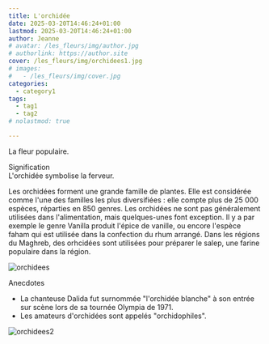 ```yaml
---
title: L'orchidée
date: 2025-03-20T14:46:24+01:00
lastmod: 2025-03-20T14:46:24+01:00
author: Jeanne
# avatar: /les_fleurs/img/author.jpg
# authorlink: https://author.site
cover: /les_fleurs/img/orchidees1.jpg
# images:
#   - /les_fleurs/img/cover.jpg
categories:
  - category1
tags:
  - tag1
  - tag2
# nolastmod: true

---
```


La fleur populaire.  
<!--more-->
Signification  
L'orchidée symbolise la ferveur.  

Les orchidées forment une grande famille de plantes. Elle est considérée comme l'une des familles les plus diversifiées : elle compte plus de 25 000 espèces, réparties en 850 genres. Les orchidées ne sont pas généralement utilisées dans l'alimentation, mais quelques-unes font exception. Il y a par exemple le genre Vanilla produit l'épice de vanille, ou encore l'espèce faham qui est utilisée dans la confection du rhum arrangé. Dans les régions du Maghreb, des orhcidées sont utilisées pour préparer le salep, une farine populaire dans la région.  

![orchidees](/les_fleurs/img/orchidees.jpg)

Anecdotes  
- La chanteuse Dalida fut surnommée "l'orchidée blanche" à son entrée sur scène lors de sa tournée Olympia de 1971.
- Les amateurs d'orchidées sont appelés "orchidophiles". 


![orchidees2](/les_fleurs/img/orchidees2.jpg)